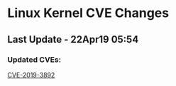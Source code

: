 
# **Linux Kernel CVE Changes**

## Last Update - 22Apr19 05:54

### **Updated CVEs:**

[CVE-2019-3892](cves/CVE-2019-3892)  
